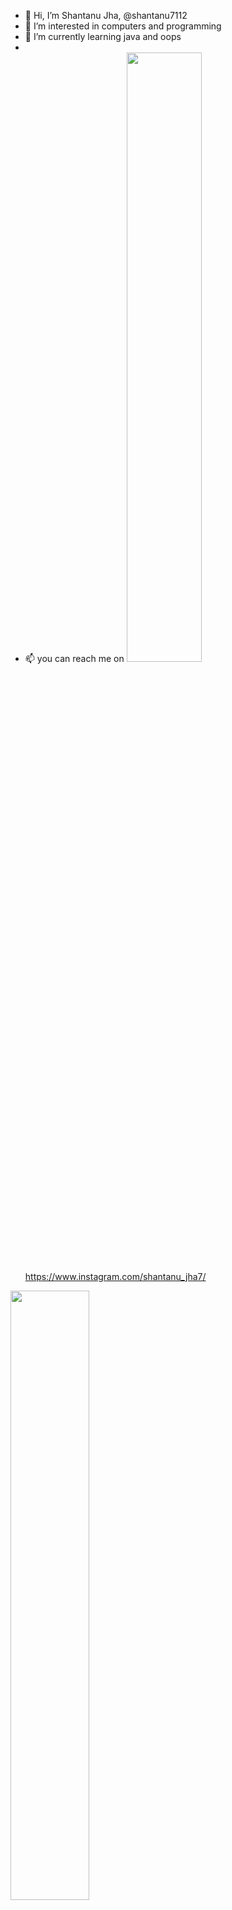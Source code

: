 - 👋 Hi, I’m Shantanu Jha, @shantanu7112
- 👀 I’m interested in computers and programming
- 🌱 I’m currently learning java and oops
-
-  📫 you can reach me on <img src=" https://user-images.githubusercontent.com/74724194/185291418-afcacef7-7eb7-4c7b-b725-7ea32e7c1e30.jpg " width=50% height=50%> https://www.instagram.com/shantanu_jha7/
                       
<img src=" https://user-images.githubusercontent.com/74724194/185291553-c5d7a525-35fd-4f2e-a775-cd14b3746106.jpg " width=50% height=50%> https://www.linkedin.com/in/shantanu-jha-a63b36199/

 <!---
shantanu7112/shantanu7112 is a ✨ special ✨ repository because its `README.md` (this file) appears on your GitHub profile.
You can click the Preview link to take a look at your changes.
--->
